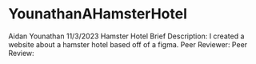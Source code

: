 # YounathanAHamsterHotel
Aidan Younathan
11/3/2023
Hamster Hotel
Brief Description: I created a website about a hamster hotel based off of a figma.
Peer Reviewer:
Peer Review:
